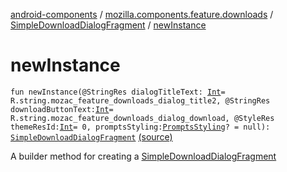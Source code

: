 [android-components](../../index.md) / [mozilla.components.feature.downloads](../index.md) / [SimpleDownloadDialogFragment](index.md) / [newInstance](./new-instance.md)

# newInstance

`fun newInstance(@StringRes dialogTitleText: `[`Int`](https://kotlinlang.org/api/latest/jvm/stdlib/kotlin/-int/index.html)` = R.string.mozac_feature_downloads_dialog_title2, @StringRes downloadButtonText: `[`Int`](https://kotlinlang.org/api/latest/jvm/stdlib/kotlin/-int/index.html)` = R.string.mozac_feature_downloads_dialog_download, @StyleRes themeResId: `[`Int`](https://kotlinlang.org/api/latest/jvm/stdlib/kotlin/-int/index.html)` = 0, promptsStyling: `[`PromptsStyling`](../-downloads-feature/-prompts-styling/index.md)`? = null): `[`SimpleDownloadDialogFragment`](index.md) [(source)](https://github.com/mozilla-mobile/android-components/blob/master/components/feature/downloads/src/main/java/mozilla/components/feature/downloads/SimpleDownloadDialogFragment.kt#L152)

A builder method for creating a [SimpleDownloadDialogFragment](index.md)

